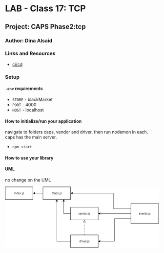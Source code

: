 # LAB - Class 17: TCP

## Project: CAPS Phase2:tcp

### Author: Dina Alsaid

### Links and Resources

- [ci/cd](https://github.com/dinaAlsaid/CAPS/actions)

### Setup

#### `.env` requirements

- `STORE` - blackMarket
- `PORT` - 4000
- `HOST` - localhost

#### How to initialize/run your application

navigate to folders caps, vendor and driver, then run nodemon in each. caps has the main server.

- `npm start`

#### How to use your library

#### UML

no change on the UML

![class16 uml](./class16.png)
